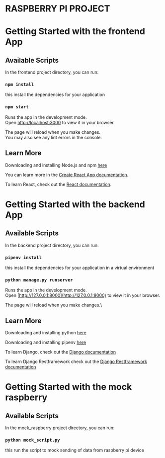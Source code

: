 # RASPBERRY PI PROJECT
# Getting Started with the frontend App

## Available Scripts

In the frontend project directory, you can run:

### `npm install`

this install the dependencies for your application 
### `npm start`

Runs the app in the development mode.\
Open [http://localhost:3000](http://localhost:3000) to view it in your browser.

The page will reload when you make changes.\
You may also see any lint errors in the console.


## Learn More

Downloading and installing Node.js and npm [here](https://docs.npmjs.com/downloading-and-installing-node-js-and-npm)

You can learn more in the [Create React App documentation](https://facebook.github.io/create-react-app/docs/getting-started).

To learn React, check out the [React documentation](https://reactjs.org/).

# Getting Started with the backend App

## Available Scripts

In the backend project directory, you can run:

### `pipenv install`

this install the dependencies for your application in a virtual environment
### `python manage.py runserver`

Runs the app in the development mode.\
Open [http://127.0.0.1:8000](http://127.0.0.1:8000) to view it in your browser.

The page will reload when you make changes.\


## Learn More

Downloading and installing python [here](https://www.python.org/downloads/)

Downloading and installing pipenv [here](https://pypi.org/project/pipenv/)

To learn Django, check out the [Django documentation](https://www.djangoproject.com/start/)

To learn Django Restframework check out the [Django Restframework documentation](https://www.django-rest-framework.org/)

# Getting Started with the mock raspberry 

## Available Scripts

In the mock_raspberry project directory, you can run:

### `python mock_script.py`

this run the script to mock sending of data from raspberry pi device